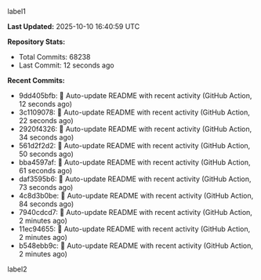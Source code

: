 
label1 
<!-- ACTIVITY_START -->
**Last Updated:** 2025-10-10 16:40:59 UTC

**Repository Stats:**
- Total Commits: 68238
- Last Commit: 12 seconds ago

**Recent Commits:**
- 9dd405bfb: 🤖 Auto-update README with recent activity (GitHub Action, 12 seconds ago)
- 3c1109078: 🤖 Auto-update README with recent activity (GitHub Action, 22 seconds ago)
- 2920f4326: 🤖 Auto-update README with recent activity (GitHub Action, 34 seconds ago)
- 561d2f2d2: 🤖 Auto-update README with recent activity (GitHub Action, 50 seconds ago)
- bba4597af: 🤖 Auto-update README with recent activity (GitHub Action, 61 seconds ago)
- daf3595b6: 🤖 Auto-update README with recent activity (GitHub Action, 73 seconds ago)
- 4c8d3b0be: 🤖 Auto-update README with recent activity (GitHub Action, 84 seconds ago)
- 7940cdcd7: 🤖 Auto-update README with recent activity (GitHub Action, 2 minutes ago)
- 11ec94655: 🤖 Auto-update README with recent activity (GitHub Action, 2 minutes ago)
- b548ebb9c: 🤖 Auto-update README with recent activity (GitHub Action, 2 minutes ago)
<!-- ACTIVITY_END -->

label2
